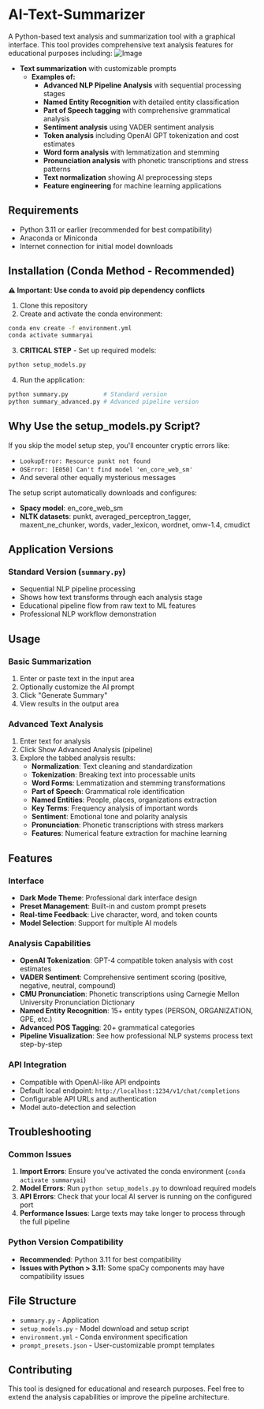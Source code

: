 # AI-Text-Summarizer

A Python-based text analysis and summarization tool with a graphical interface. This tool provides comprehensive text analysis features for educational purposes including:
![Image](https://github.com/user-attachments/assets/63524bb3-d3f4-453f-9189-d9d9e4607f30)
- **Text summarization** with customizable prompts
  - **Examples of:**
    - **Advanced NLP Pipeline Analysis** with sequential processing stages
    - **Named Entity Recognition** with detailed entity classification
    - **Part of Speech tagging** with comprehensive grammatical analysis
    - **Sentiment analysis** using VADER sentiment analysis
    - **Token analysis** including OpenAI GPT tokenization and cost estimates
    - **Word form analysis** with lemmatization and stemming
    - **Pronunciation analysis** with phonetic transcriptions and stress patterns
    - **Text normalization** showing AI preprocessing steps
    - **Feature engineering** for machine learning applications

## Requirements

- Python 3.11 or earlier (recommended for best compatibility)
- Anaconda or Miniconda
- Internet connection for initial model downloads

## Installation (Conda Method - Recommended)

**⚠️ Important: Use conda to avoid pip dependency conflicts**

1. Clone this repository
2. Create and activate the conda environment:
```bash
conda env create -f environment.yml
conda activate summaryai
```

3. **CRITICAL STEP** - Set up required models:
```bash
python setup_models.py
```

4. Run the application:
```bash
python summary.py          # Standard version
python summary_advanced.py # Advanced pipeline version
```

## Why Use the setup_models.py Script?

If you skip the model setup step, you'll encounter cryptic errors like:
- `LookupError: Resource punkt not found`
- `OSError: [E050] Can't find model 'en_core_web_sm'`
- And several other equally mysterious messages

The setup script automatically downloads and configures:
- **Spacy model**: en_core_web_sm
- **NLTK datasets**: punkt, averaged_perceptron_tagger, maxent_ne_chunker, words, vader_lexicon, wordnet, omw-1.4, cmudict

## Application Versions

### Standard Version (`summary.py`)
- Sequential NLP pipeline processing
- Shows how text transforms through each analysis stage
- Educational pipeline flow from raw text to ML features
- Professional NLP workflow demonstration

## Usage

### Basic Summarization
1. Enter or paste text in the input area
2. Optionally customize the AI prompt
3. Click "Generate Summary"
4. View results in the output area

### Advanced Text Analysis
1. Enter text for analysis
2. Click Show Advanced Analysis (pipeline)
3. Explore the tabbed analysis results:
   - **Normalization**: Text cleaning and standardization
   - **Tokenization**: Breaking text into processable units
   - **Word Forms**: Lemmatization and stemming transformations
   - **Part of Speech**: Grammatical role identification
   - **Named Entities**: People, places, organizations extraction
   - **Key Terms**: Frequency analysis of important words
   - **Sentiment**: Emotional tone and polarity analysis
   - **Pronunciation**: Phonetic transcriptions with stress markers
   - **Features**: Numerical feature extraction for machine learning

## Features

### Interface
- **Dark Mode Theme**: Professional dark interface design
- **Preset Management**: Built-in and custom prompt presets
- **Real-time Feedback**: Live character, word, and token counts
- **Model Selection**: Support for multiple AI models

### Analysis Capabilities
- **OpenAI Tokenization**: GPT-4 compatible token analysis with cost estimates
- **VADER Sentiment**: Comprehensive sentiment scoring (positive, negative, neutral, compound)
- **CMU Pronunciation**: Phonetic transcriptions using Carnegie Mellon University Pronunciation Dictionary
- **Named Entity Recognition**: 15+ entity types (PERSON, ORGANIZATION, GPE, etc.)
- **Advanced POS Tagging**: 20+ grammatical categories
- **Pipeline Visualization**: See how professional NLP systems process text step-by-step

### API Integration
- Compatible with OpenAI-like API endpoints
- Default local endpoint: `http://localhost:1234/v1/chat/completions`
- Configurable API URLs and authentication
- Model auto-detection and selection


## Troubleshooting

### Common Issues
1. **Import Errors**: Ensure you've activated the conda environment (`conda activate summaryai`)
2. **Model Errors**: Run `python setup_models.py` to download required models
3. **API Errors**: Check that your local AI server is running on the configured port
4. **Performance Issues**: Large texts may take longer to process through the full pipeline

### Python Version Compatibility
- **Recommended**: Python 3.11 for best compatibility
- **Issues with Python > 3.11**: Some spaCy components may have compatibility issues

## File Structure
- `summary.py` - Application  
- `setup_models.py` - Model download and setup script
- `environment.yml` - Conda environment specification
- `prompt_presets.json` - User-customizable prompt templates

## Contributing

This tool is designed for educational and research purposes. Feel free to extend the analysis capabilities or improve the pipeline architecture.
